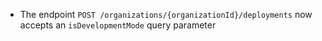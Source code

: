 - The endpoint `POST /organizations/{organizationId}/deployments` now accepts an `isDevelopmentMode` query parameter
